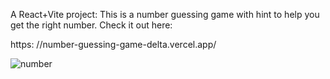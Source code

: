 A React+Vite project: 
This is a number guessing game with hint to help you get the right number.
Check it out here: 

https:  //number-guessing-game-delta.vercel.app/


![number](https://github.com/kylead10/number-guessing-game/assets/101107354/afeb5749-5ca8-4717-8efa-39c1781adaef)
